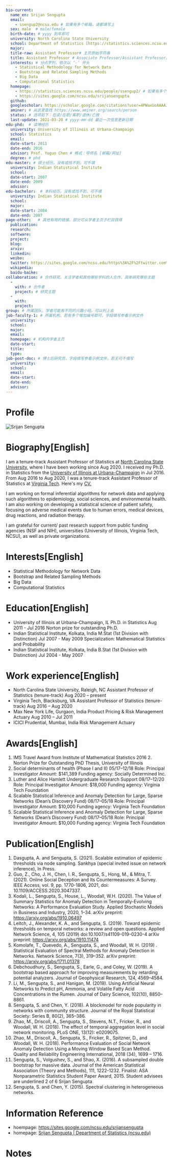 ```yaml
---
bio-current:
  name_en: Srijan Sengupta
  email: 
    - ssengup2@ncsu.edu # 如果有多个邮箱，请都填写上
  sex: male  # male/female
  birth-date: # yyyy 到年即可
  university: North Carolina State University 
  school: Department of Statistics [https://statistics.sciences.ncsu.edu/]# 格式：学院名称[学院官网链接]
  major: 
  title-raw: Assistant Professor# 主页原始字符串
  title: Assistant Professor # Associate Professor/Assistant Professor/Professor
  interests: # 分点罗列，依次以 ‘-’ 开头
    - Statistical Methodology for Network Data
    - Bootstrap and Related Sampling Methods
    - Big Data
    - Computational Statistics
  homepage: 
    - https://statistics.sciences.ncsu.edu/people/ssengup2/ # 如果有多个主页，请都填写上
    - https://sites.google.com/ncsu.edu/srijansengupta
  github: 
  googlescholar: https://scholar.google.com/citations?user=4PWaxUoAAAAJ 
  aminer: # 从这里查找 https://www.aminer.org/search/person
  status: # 选项如下：在读/在职/离职/退休/亡故
  last-update: 2021-03-20 # yyyy-mm-dd 最近一次信息更新日期
edu-phd:  # 读博经历
  university: University of Illinois at Urbana-Champaign
  school: Statistics
  email: 
  date-start: 2011
  date-end: 2016
  advisor: Prof. Yuguo Chen # 格式：导师名 [邮箱/网址]
  degree: # phd
edu-master: # 硕士经历，没有或找不到，可不填
  university: Indian Statistical Institute
  school: 
  date-start: 2007
  date-end: 2009
  advisor:
edu-bachelor:  # 本科经历，没有或找不到，可不填
  university: Indian Statistical Institute
  school: 
  major: 
  date-start: 2004
  date-end: 2007
page-other:   # 其他有用的链接，部分可从学者主页子栏目获得
  publication: 
  research: 
  software: 
  project: 
  blog: 
  arxiv: 
  linkedin: 
  weibo:
  twitter: https://sites.google.com/ncsu.edu/https%3A%2F%2Ftwitter.com%2FSrijanSengupta7
  wikipedia:
  baidu-baike:
collaboration: # 合作研究，关注学者和其他哪些学科的人合作，具体研究哪些主题
  - 
    with: # 合作者
    project: # 研究主题
  - 
    with: 
    project: 
group: # 所属团队，学者可能有不同的兴趣小组，可以列上去
job-faculty-1: # 所属机构，若有多个增加编号即可，字段填写参看示例文件
  university: 
  school: 
  major: 
  email: 
  homepage: # 机构内学者主页
  date-start: 
  title: 
  type: 
job-post-doc: # 博士后研究员，字段填写参看示例文件，若无可不填写
  university: 
  school: 
  email: 
  date-start: 
  date-end: 
  advisor: 
---
```


# Profile

![Srijan Sengupta](https://statistics.sciences.ncsu.edu/wp-content/uploads/sites/21/2020/05/ssengup2.jpg)

# Biography[English]

I am a tenure-track Assistant Professor of Statistics at [North Carolina State University](https://sites.google.com/ncsu.edu/https%3A%2F%2Fstatistics.sciences.ncsu.edu%2F), where I have been working since Aug 2020. I received my Ph.D. in Statistics from the [University of Illinois at Urbana-Champaign](https://www.google.com/url?q=https%3A%2F%2Fstat.illinois.edu%2F&sa=D&sntz=1&usg=AFQjCNGgtAMu267ZlmlCdjYrYOTTCT2XSA) in Jul 2016. From Aug 2016 to Aug 2020, I was a tenure-track Assistant Professor of Statistics at [Virginia Tech](https://sites.google.com/ncsu.edu/https%3A%2F%2Fwww.stat.vt.edu%2F).  Here's my  [CV.](https://drive.google.com/file/d/1mNZxs1nHzWX2BgCUEbIMICTAnpCQ3aGY/view?usp=sharing) 

I am working on formal inferential algorithms for network data and applying such algorithms to epidemiology, social sciences, and environmental health. I am also working on developing a statistical science of patient safety, focusing on adverse medical events due to human errors, medical devices, drug reactions, and radiation therapy. 

I am grateful for current/ past research support from public funding agencies (NSF and NIH), universities (University of Illinois, Virginia Tech, NCSU), as well as private organizations.

# Interests[English]

- Statistical Methodology for Network Data
- Bootstrap and Related Sampling Methods
- Big Data
- Computational Statistics

# Education[English]

- University of Illinois at Urbana-Champaign, IL Ph.D. in Statistics Aug 2011 - Jul 2016 Norton prize for outstanding Ph.D.  
- Indian Statistical Institute, Kolkata, India M.Stat (1st Division with Distinction) Jul 2007 - May 2009 Specialization: Mathematical Statistics and Probability 
- Indian Statistical Institute, Kolkata, India B.Stat (1st Division with Distinction) Jul 2004 - May 2007

# Work experience[English]

- North Carolina State University, Raleigh, NC Assistant Professor of Statistics (tenure-track) Aug 2020 – present 
- Virginia Tech, Blacksburg, VA Assistant Professor of Statistics (tenure-track) Aug 2016 – Aug 2020 
- Max New York Life, Gurgaon, India Product Pricing & Risk Management Actuary Aug 2010 – Jul 2011 
- ICICI Prudential, Mumbai, India Risk Management Actuary

# Awards[English]

1. IMS Travel Award from Institute of Mathematical Statistics 2016 2. Norton Prize for Outstanding PhD Thesis, University of Illinois 
2. Social determinants of health (Phase I and II) 05/17–12/18 Role: Principal Investigator Amount: $141,389 Funding agency: Socially Determined Inc. 
3. Luther and Alice Hamlett Undergraduate Research Support 08/17–12/20 Role: Principal Investigator Amount: $18,000 Funding agency: Virginia Tech Foundation 
4. Scalable Statistical Inference and Anomaly Detection for Large, Sparse Networks (Dean’s Discovery Fund) 08/17–05/18 Role: Principal Investigator Amount: $10,000 Funding agency: Virginia Tech Foundation
5. Scalable Statistical Inference and Anomaly Detection for Large, Sparse Networks (Dean’s Discovery Fund) 08/17–05/18 Role: Principal Investigator Amount: $10,000 Funding agency: Virginia Tech Foundation

# Publication[English]

 1. Dasgupta, A. and Sengupta, S. (2021). Scalable estimation of epidemic thresholds via node sampling.  Sankhya (special invited issue on network inference), In Press. 
2. Guo, Z., Cho, J. H., Chen, I. R., Sengupta, S., Hong, M., & Mitra, T. (2021). Online Social Deception and Its Countermeasures: A Survey.  IEEE Access, vol. 9, pp. 1770-1806, 2021, doi: 10.1109/ACCESS.2020.3047337. 
3. Kodali, L., Sengupta, S., House, L., Woodall, W.H. (2020). The Value of Summary Statistics for Anomaly Detection in Temporally-Evolving Networks: A Performance Evaluation Study.  Applied Stochastic Models in Business and Industry, 2020, 1–34.  arXiv preprint: https://arxiv.org/abs/1910.06497 
4. Leitch, J., Alexander, K. A., and Sengupta, S. (2019). Toward epidemic thresholds on temporal networks: a review and open questions.  Applied Network Science, 4, 105 (2019) doi:10.1007/s41109-019-0230-4  arXiv preprint: https://arxiv.org/abs/1910.11474 
5. Komolafe, T., Quevedo, A., Sengupta, S., and Woodall, W. H. (2019) . Statistical Evaluation of Spectral Methods for Anomaly Detection in Networks.  Network Science, 7(3), 319–352.  arXiv preprint: https://arxiv.org/abs/1711.01378 
6. Debchoudhury, S., Sengupta, S., Earle, G., and Coley, W. (2019). A bootstrap based approach for improving measurements by retarding potential analyzers. Journal of Geophysical Research, 124, 4569–4584. 
7. Li, M., Sengupta, S., and Hanigan, M. (2019). Using Artificial Neural Networks to Predict pH, Ammonia, and Volatile Fatty Acid Concentrations in the Rumen. Journal of Dairy Science, 102(10), 8850–8861. 
8. Sengupta, S. and Chen, Y. (2018). A blockmodel for node popularity in networks with community structure.  Journal of the Royal Statistical Society: Series B, 80(2), 365–386. 
9. Zhao, M., Driscoll, A., Sengupta, S., Stevens, N.T., Fricker, R., and Woodall, W. H. (2018). The effect of temporal aggregation level in social network monitoring. PLoS ONE, 13(12): e0209075. 
10. Zhao, M., Driscoll, A., Sengupta, S., Fricker, R., Spitzner, D., and Woodall, W. H. (2018). Performance Evaluation of Social Network Anomaly Detection Using a Moving Window Based Scan Method.  Quality and Reliability Engineering International, 2018 (34), 1699 – 1716. 
11. Sengupta, S., Volgushev, S., and Shao, X. (2016). A subsampled double bootstrap for massive data.  Journal of the American Statistical Association (Theory and Methods), 111, 1222-1232.  Finalist: ASA Nonparametric Statistics Student Paper Award, 2015.  Student advisees are underlined  2 of 6 Srijan Sengupta 
12. Sengupta, S. and Chen, Y. (2015). Spectral clustering in heterogeneous networks. 

# Information Reference

- hoempage: https://sites.google.com/ncsu.edu/srijansengupta
- homepage: [Srijan Sengupta | Department of Statistics (ncsu.edu)](https://statistics.sciences.ncsu.edu/people/ssengup2/)

# Notes